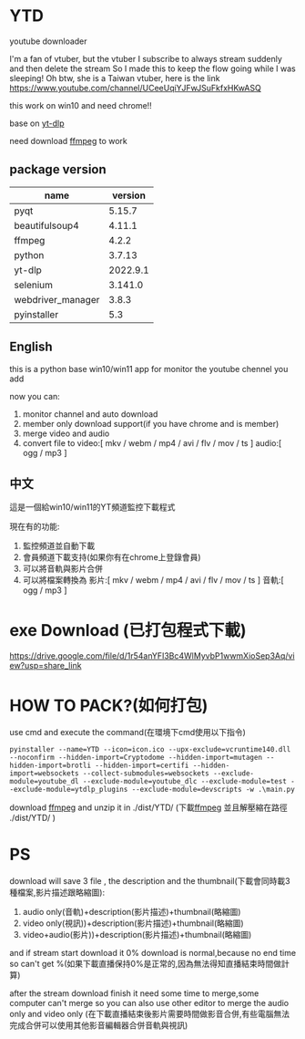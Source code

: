 # YTD
youtube downloader

I'm a fan of vtuber, but the vtuber I subscribe to always stream suddenly and then delete the stream
So I made this to keep the flow going while I was sleeping!
Oh btw, she is a Taiwan vtuber, here is the link
https://www.youtube.com/channel/UCeeUqiYJFwJSuFkfxHKwASQ

this work on win10 and need chrome!!

base on [yt-dlp](https://github.com/yt-dlp/yt-dlp)

need download [ffmpeg](https://github.com/BtbN/FFmpeg-Builds/releases/download/latest/ffmpeg-master-latest-win64-gpl.zip) to work

## package version

| name              | version  |
|-------------------|----------|
| pyqt              | 5.15.7   |
| beautifulsoup4    | 4.11.1   |
| ffmpeg            | 4.2.2    |
| python            | 3.7.13   |
| yt-dlp            | 2022.9.1 |
| selenium          | 3.141.0  |
| webdriver_manager | 3.8.3    |
| pyinstaller       | 5.3      |

## English


this is a python base win10/win11 app for monitor the youtube chennel you add

now you can:

1. monitor channel and auto download
2. member only download support(if you have chrome and is member)
3. merge video and audio
4. convert file to video:[ mkv / webm / mp4 / avi / flv / mov / ts ] audio:[ ogg / mp3 ]

## 中文


這是一個給win10/win11的YT頻道監控下載程式

現在有的功能:

1. 監控頻道並自動下載
2. 會員頻道下載支持(如果你有在chrome上登錄會員)
3. 可以將音軌與影片合併
4. 可以將檔案轉換為 影片:[ mkv / webm / mp4 / avi / flv / mov / ts ] 音軌:[ ogg / mp3 ]

# exe Download (已打包程式下載)
 https://drive.google.com/file/d/1r54anYFI3Bc4WlMyvbP1wwmXioSep3Aq/view?usp=share_link
# HOW TO PACK?(如何打包)
use cmd and execute the command(在環境下cmd使用以下指令)
```
pyinstaller --name=YTD --icon=icon.ico --upx-exclude=vcruntime140.dll --noconfirm --hidden-import=Cryptodome --hidden-import=mutagen --hidden-import=brotli --hidden-import=certifi --hidden-import=websockets --collect-submodules=websockets --exclude-module=youtube_dl --exclude-module=youtube_dlc --exclude-module=test --exclude-module=ytdlp_plugins --exclude-module=devscripts -w .\main.py

```
download [ffmpeg](https://github.com/BtbN/FFmpeg-Builds/releases/download/latest/ffmpeg-master-latest-win64-gpl.zip)
and unzip it in ./dist/YTD/
(下載[ffmpeg](https://github.com/BtbN/FFmpeg-Builds/releases/download/latest/ffmpeg-master-latest-win64-gpl.zip)
並且解壓縮在路徑 ./dist/YTD/ )

# PS

download will save 3 file , the description and the thumbnail(下載會同時載3種檔案,影片描述跟略縮圖):
1. audio only(音軌)+description(影片描述)+thumbnail(略縮圖)
2. video only(視訊))+description(影片描述)+thumbnail(略縮圖)
3. video+audio(影片))+description(影片描述)+thumbnail(略縮圖)

and if stream start download it 0% download is normal,because no end time so can't get %(如果下載直播保持0%是正常的,因為無法得知直播結束時間做計算)

after the stream download finish it need some time to merge,some computer can't merge so you can also use other editor to merge the audio only and video only
(在下載直播結束後影片需要時間做影音合併,有些電腦無法完成合併可以使用其他影音編輯器合併音軌與視訊)






